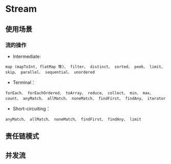 

# Stream


## 使用场景

### 流的操作

+ Intermediate:
```
map (mapToInt, flatMap 等)、 filter、 distinct、 sorted、 peek、 limit、 skip、 parallel、 sequential、 unordered
```

+ Terminal：
```
forEach、 forEachOrdered、 toArray、 reduce、 collect、 min、 max、 count、 anyMatch、 allMatch、 noneMatch、 findFirst、 findAny、 iterator
```

+ Short-circuiting：
```
anyMatch、 allMatch、 noneMatch、 findFirst、 findAny、 limit
```
## 责任链模式


## 并发流



